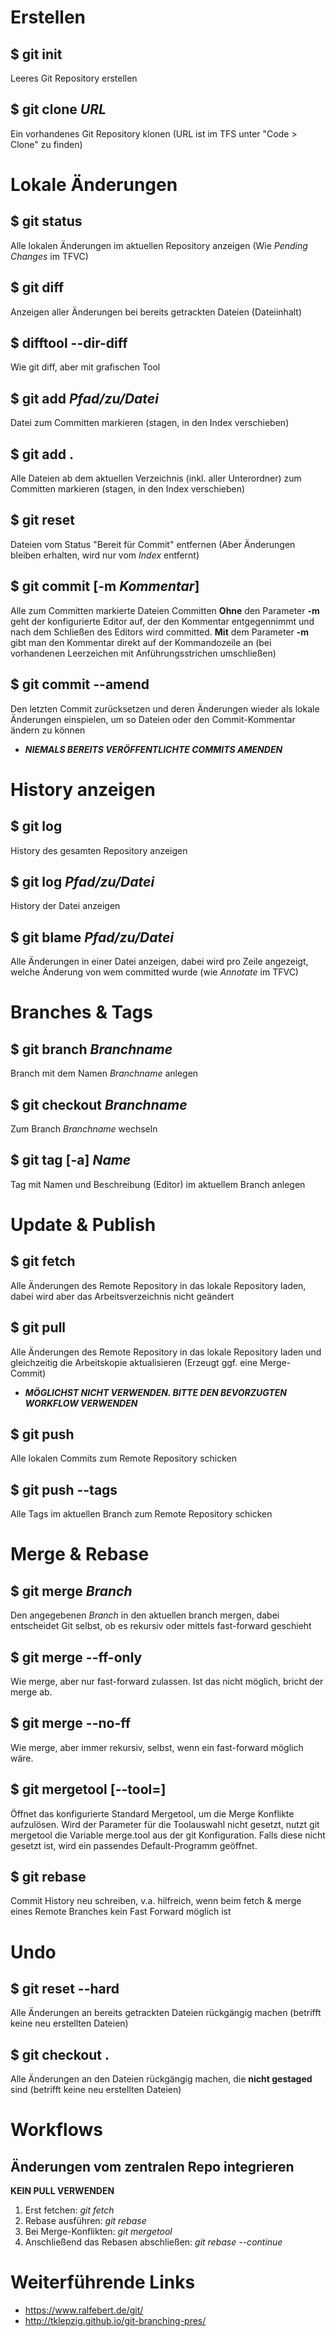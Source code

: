 # Erstellen

## $ git init
  Leeres Git Repository erstellen

## $ git clone *URL*
  Ein vorhandenes Git Repository klonen (URL ist im TFS unter "Code > Clone" zu finden)  

# Lokale Änderungen

## $ git status
  Alle lokalen Änderungen im aktuellen Repository anzeigen (Wie *Pending Changes* im TFVC)

## $ git diff
  Anzeigen aller Änderungen bei bereits getrackten Dateien (Dateiinhalt)

## $ difftool --dir-diff
  Wie git diff, aber mit grafischen Tool

## $ git add *Pfad/zu/Datei*
  Datei zum Committen markieren (stagen, in den Index verschieben)

## $ git add .
  Alle Dateien ab dem aktuellen Verzeichnis (inkl. aller Unterordner) zum Committen markieren (stagen, in den Index verschieben)

## $ git reset
  Dateien vom Status "Bereit für Commit" entfernen (Aber Änderungen bleiben erhalten, wird nur vom *Index* entfernt)

## $ git commit [-m *Kommentar*]
  Alle zum Committen markierte Dateien Committen
  **Ohne** den Parameter **-m** geht der konfigurierte Editor auf, der den Kommentar entgegennimmt und nach dem Schließen des Editors wird committed.
  **Mit** dem Parameter **-m** gibt man den Kommentar direkt auf der Kommandozeile an (bei vorhandenen Leerzeichen mit Anführungsstrichen umschließen)

## $ git commit --amend
  Den letzten Commit zurücksetzen und deren Änderungen wieder als lokale Änderungen einspielen, um so Dateien oder den Commit-Kommentar ändern zu können
  * ***NIEMALS BEREITS VERÖFFENTLICHTE COMMITS AMENDEN***

# History anzeigen

## $ git log
  History des gesamten Repository anzeigen

## $ git log *Pfad/zu/Datei*
  History der Datei anzeigen

## $ git blame *Pfad/zu/Datei*
  Alle Änderungen in einer Datei anzeigen, dabei wird pro Zeile angezeigt, welche Änderung von wem committed wurde (wie *Annotate* im TFVC)

# Branches & Tags

## $ git branch *Branchname*
  Branch mit dem Namen *Branchname* anlegen

## $ git checkout *Branchname*
  Zum Branch *Branchname* wechseln

## $ git tag [-a] *Name*
  Tag mit Namen und Beschreibung (Editor) im aktuellem Branch anlegen


# Update & Publish

## $ git fetch
  Alle Änderungen des Remote Repository in das lokale Repository laden, dabei wird aber das Arbeitsverzeichnis nicht geändert

## $ git pull
  Alle Änderungen des Remote Repository in das lokale Repository laden und gleichzeitig die Arbeitskopie aktualisieren (Erzeugt ggf. eine Merge-Commit)
* ***MÖGLICHST NICHT VERWENDEN. BITTE DEN BEVORZUGTEN WORKFLOW VERWENDEN***

## $ git push
  Alle lokalen Commits zum Remote Repository schicken

## $ git push --tags
  Alle Tags im aktuellen Branch zum Remote Repository schicken

# Merge & Rebase

## $ git merge *Branch*
  Den angegebenen *Branch* in den aktuellen branch mergen, dabei entscheidet Git selbst, ob es rekursiv oder mittels fast-forward geschieht

## $ git merge --ff-only
  Wie merge, aber nur fast-forward zulassen. Ist das nicht möglich, bricht der merge ab.

## $ git merge --no-ff
  Wie merge, aber immer rekursiv, selbst, wenn ein fast-forward möglich wäre.

## $ git mergetool [--tool=<tool>]
  Öffnet das konfigurierte Standard Mergetool, um die Merge Konflikte aufzulösen.
  Wird der Parameter für die Toolauswahl nicht gesetzt, nutzt git mergetool die Variable merge.tool aus der git Konfiguration. Falls    diese nicht gesetzt ist, wird ein passendes Default-Programm geöffnet.

## $ git rebase
  Commit History neu schreiben, v.a. hilfreich, wenn beim fetch & merge eines Remote Branches kein Fast Forward möglich ist

# Undo

## $ git reset --hard
  Alle Änderungen an bereits getrackten Dateien rückgängig machen (betrifft keine neu erstellten Dateien)

## $ git checkout .
  Alle Änderungen an den Dateien rückgängig machen, die **nicht gestaged** sind (betrifft keine neu erstellten Dateien)
  
 # Workflows
 
##  Änderungen vom zentralen Repo integrieren
 
**KEIN PULL VERWENDEN**  
1. Erst fetchen: *git fetch*  
2. Rebase ausführen: *git rebase*  
3. Bei Merge-Konflikten: *git mergetool*  
4. Anschließend das Rebasen abschließen: *git rebase --continue*  

# Weiterführende Links

- https://www.ralfebert.de/git/
- http://tklepzig.github.io/git-branching-pres/

